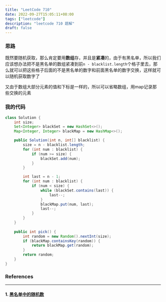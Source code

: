 ```yaml
---
title: "LeetCode 710"
date: 2022-09-27T15:05:11+08:00
tags: ["leetcode"]
description: "leetcode 710 题解"
draft: false
---
```


### 思路

既然要随机获取，那么肯定要用**数组**存，并且是**紧凑**的，由于有黑名单，所以我们应该想办法把不是黑名单的数组紧凑到前`n - blacklist.length`个格子里去，那么就可以把这些格子后面的不是黑名单的数字和前面黑名单的数字交换，这样就可以随机获取数字了

又由于数组大部分元素的值和下标是一样的，所以可以省略数组，用map记录那些交换的元素

### 我的代码

```java
class Solution {
    int size;
    Set<Integer> blackSet = new HashSet<>();
    Map<Integer, Integer> blackMap = new HashMap<>();

    public Solution(int n, int[] blacklist) {
        size = n - blacklist.length;
        for (int num : blacklist) {
            if (num >= size) {
                blackSet.add(num);
            }
        }

        int last = n - 1;
        for (int num : blacklist) {
            if (num < size) {
                while (blackSet.contains(last)) {
                    last--;
                }
                blackMap.put(num, last);
                last--;
            }
        }
    }
    
    public int pick() {
        int random = new Random().nextInt(size);
        if (blackMap.containsKey(random)) {
            return blackMap.get(random);
        }
        return random;
    }
}
```

### References

---

#### 1. [黑名单中的随机数](https://leetcode.cn/problems/random-pick-with-blacklist/)
